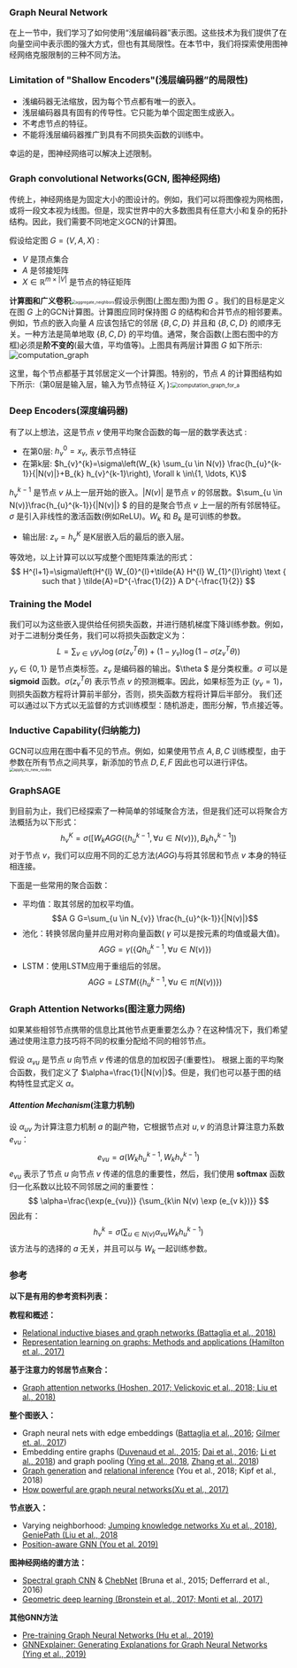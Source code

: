 ### Graph Neural Network

在上一节中，我们学习了如何使用“浅层编码器”表示图。这些技术为我们提供了在向量空间中表示图的强大方式，但也有其局限性。在本节中，我们将探索使用图神经网络克服限制的三种不同方法。

### Limitation of  "Shallow Encoders"(浅层编码器”的局限性)

- 浅编码器无法缩放，因为每个节点都有唯一的嵌入。
- 浅层编码器具有固有的传导性。它只能为单个固定图生成嵌入。
- 不考虑节点的特征。
- 不能将浅层编码器推广到具有不同损失函数的训练中。

幸运的是，图神经网络可以解决上述限制。

### Graph convolutional Networks(GCN, 图神经网络)

传统上，神经网络是为固定大小的图设计的。例如，我们可以将图像视为网格图，或将一段文本视为线图。但是，现实世界中的大多数图具有任意大小和复杂的拓扑结构。因此，我们需要不同地定义GCN的计算图。

假设给定图 $G=(V,A,X)$ :

- $V$ 是顶点集合
- $A$ 是邻接矩阵
- $X \in \mathbb{R}^{m \times|V|}$ 是节点的特征矩阵

**计算图和广义卷积**<img src="https://i.loli.net/2020/05/16/CJnahtz93FykSOM.png" alt="aggregate_neighbors" style="zoom:50%;" />假设示例图(上图左图)为图 $G$ 。我们的目标是定义在图 $G$ 上的GCN计算图。计算图应同时保持图 $G$ 的结构和合并节点的相邻要素。例如，节点的嵌入向量 $A$ 应该包括它的邻居 $\left\{B,C,D\right\}$ 并且和 $\left\{B,C,D\right\}$ 的顺序无关。一种方法是简单地取 $\left\{B,C,D\right\}$ 的平均值。通常，聚合函数(上图右图中的方框)必须是**阶不变的**(最大值，平均值等)。上图具有两层计算图 $G$ 如下所示:![computation_graph](https://i.loli.net/2020/05/16/7StMl32PgOcz5hW.png)

这里，每个节点都基于其邻居定义一个计算图。特别的，节点 $A$ 的计算图结构如下所示:（第0层是输入层，输入为节点特征 $X_{i}$ ):<img src="https://i.loli.net/2020/05/16/uNVmrZ6aywn9QGj.png" alt="computation_graph_for_a" style="zoom:67%;" />

### Deep Encoders(深度编码器)

有了以上想法，这是节点 $v$ 使用平均聚合函数的每一层的数学表达式 :

- 在第0层: $h_{v}^{0} = x_{v}$, 表示节点特征
- 在第k层:
     $h_{v}^{k}=\sigma\left(W_{k} \sum_{u \in N(v)} \frac{h_{u}^{k-1}}{|N(v)|}+B_{k} h_{v}^{k-1}\right), \forall k \in\{1, \ldots, K\}$

$h_{v}^{k-1}$ 是节点 $v$ 从上一层开始的嵌入。$|N(v)|$ 是节点 $v$ 的邻居数。$\sum_{u \in N(v)}\frac{h_{u}^{k-1}}{|N(v)|} $ 的目的是聚合节点 $v$ 上一层的所有邻居特征。$\sigma$ 是引入非线性的激活函数(例如ReLU)。$W_{k}$ 和 $B_{k}$ 是可训练的参数。

- 输出层: $z_{v}=h_{v}^K$ 是K层嵌入后的最后的嵌入层。

等效地，以上计算可以以写成整个图矩阵乘法的形式：
$$
H^{l+1}=\sigma\left(H^{l} W_{0}^{l}+\tilde{A} H^{l} W_{1}^{l}\right) \text { such that } \tilde{A}=D^{-\frac{1}{2}} A D^{-\frac{1}{2}}
$$

### Training the Model

我们可以为这些嵌入提供给任何损失函数，并进行随机梯度下降训练参数。例如，对于二进制分类任务，我们可以将损失函数定义为：
$$
L=\sum_{v \in V} y_{v} \log \left(\sigma\left(z_{v}^{T} \theta\right)\right)+\left(1-y_{v}\right) \log \left(1-\sigma\left(z_{v}^{T} \theta\right)\right)
$$
$y_{v}\in\left\{0,1\right\}$ 是节点类标签。$z_{v}$ 是编码器的输出。$\theta $ 是分类权重。$\sigma$ 可以是 **sigmoid** 函数。$\sigma(z^T_{v}\theta)$ 表示节点 $v$ 的预测概率。因此，如果标签为正 $(y_{v}=1)$，则损失函数方程将计算前半部分，否则，损失函数方程将计算后半部分。
我们还可以通过以下方式以无监督的方式训练模型：随机游走，图形分解，节点接近等。

### Inductive Capability(归纳能力)

GCN可以应用在图中看不见的节点。例如，如果使用节点 $A,B,C$ 训练模型，由于参数在所有节点之间共享，新添加的节点 $D,E,F$ 因此也可以进行评估。<img src="https://i.loli.net/2020/05/16/SdKRmfH4cXtIkjM.png" alt="apply_to_new_nodes" style="zoom:50%;" />

### GraphSAGE

到目前为止，我们已经探索了一种简单的邻域聚合方法，但是我们还可以将聚合方法概括为以下形式：
$$
h_{v}^{K}=\sigma\left(\left[W_{k} A G G\left(\left\{h_{u}^{k-1}, \forall u \in N(v)\right\}\right), B_{k} h_{v}^{k-1}\right]\right)	
$$
对于节点 $v$，我们可以应用不同的汇总方法($AGG$)与将其邻居和节点 $v$ 本身的特征相连接。

下面是一些常用的聚合函数：

- 平均值：取其邻居的加权平均值。
  $$A G G=\sum_{u \in N_{v}} \frac{h_{u}^{k-1}}{|N(v)|}$$
- 池化：转换邻居向量并应用对称向量函数( $\gamma$ 可以是按元素的均值或最大值)。
  $$A G G=\gamma(\left\{Qh_{u}^{k-1},\forall u\in N(v)\right\})$$
- LSTM：使用LSTM应用于重组后的邻居。
  $$A G G=LSTM(\left\{h_{u}^{k-1},\forall u\in \pi (N(v))\right\})$$

### Graph Attention Networks(图注意力网络)

如果某些相邻节点携带的信息比其他节点更重要怎么办？在这种情况下，我们希望通过使用注意力技巧将不同的权重分配给不同的相邻节点。

假设 $\alpha_{vu}$ 是节点 $u$ 向节点 $v$ 传递的信息的加权因子(重要性)。 根据上面的平均聚合函数，我们定义了 $\alpha=\frac{1}{|N(v)|}$。但是，我们也可以基于图的结构特性显式定义 $\alpha$。

#### *Attention Mechanism*(注意力机制)

设 $\alpha_{uv}$ 为计算注意力机制 $a$ 的副产物，它根据节点对 $u,v$ 的消息计算注意力系数 $e_{vu}$：
$$
e_{vu}=a(W_{k}h_{u}^{k-1}, W_{k}h_{v}^{k-1})
$$
$e_{vu}$ 表示了节点 $u$ 向节点 $v$ 传递的信息的重要性，然后，我们使用 **softmax** 函数归一化系数以比较不同邻居之间的重要性：
$$
\alpha=\frac{\exp(e_{vu})} {\sum_{k\in N(v) \exp (e_{v k})}}
$$
因此有：
$$
h_{v}^{k}=\sigma(\sum_{u \in N(v)}\alpha_{v u}W_{k}h_{u}^{k-1})
$$
该方法与的选择的 $a$ 无关，并且可以与 $W_{k}$ 一起训练参数。

### 参考

**以下是有用的参考资料列表：**

**教程和概述：**

- [Relational inductive biases and graph networks (Battaglia et al., 2018)](https://arxiv.org/pdf/1806.01261.pdf)
- [Representation learning on graphs: Methods and applications (Hamilton et al., 2017)](https://arxiv.org/pdf/1709.05584.pdf)

**基于注意力的邻居节点聚合：**

- [Graph attention networks (Hoshen, 2017; Velickovic et al., 2018; Liu et al., 2018)](https://arxiv.org/pdf/1710.10903.pdf)

**整个图嵌入：**

- Graph neural nets with edge embeddings ([Battaglia et al., 2016](https://arxiv.org/pdf/1806.01261.pdf); [Gilmer et. al., 2017](https://arxiv.org/pdf/1704.01212.pdf))
- Embedding entire graphs ([Duvenaud et al., 2015](https://dl.acm.org/citation.cfm?id=2969488); [Dai et al., 2016](https://arxiv.org/pdf/1603.05629.pdf); [Li et al., 2018](https://arxiv.org/abs/1803.03324)) and graph pooling ([Ying et al., 2018](https://arxiv.org/pdf/1806.08804.pdf), [Zhang et al., 2018](https://arxiv.org/pdf/1911.05954.pdf))
- [Graph generation](https://arxiv.org/pdf/1802.08773.pdf) and [relational inference](https://arxiv.org/pdf/1802.04687.pdf) (You et al., 2018; Kipf et al., 2018)
- [How powerful are graph neural networks(Xu et al., 2017)](https://arxiv.org/pdf/1810.00826.pdf)

**节点嵌入：**

- Varying neighborhood: [Jumping knowledge networks Xu et al., 2018)](https://arxiv.org/pdf/1806.03536.pdf), [GeniePath (Liu et al., 2018](https://arxiv.org/pdf/1802.00910.pdf)
- [Position-aware GNN (You et al. 2019)](https://arxiv.org/pdf/1906.04817.pdf)

**图神经网络的谱方法：**

- [Spectral graph CNN](https://arxiv.org/pdf/1606.09375.pdf) & [ChebNet](https://arxiv.org/pdf/1609.02907.pdf) [Bruna et al., 2015; Defferrard et al., 2016)
- [Geometric deep learning (Bronstein et al., 2017; Monti et al., 2017)](https://arxiv.org/pdf/1611.08097.pdf)

**其他GNN方法**

- [Pre-training Graph Neural Networks (Hu et al., 2019)](https://arxiv.org/pdf/1905.12265.pdf)
- [GNNExplainer: Generating Explanations for Graph Neural Networks (Ying et al., 2019)](https://arxiv.org/pdf/1903.03894.pdf)

